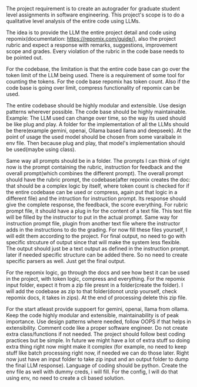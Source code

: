The project requirement is to create an autograder for graduate student level assignments in software engineering.
This project's scope is to do a qualitative level analysis of the entire code using LLMs.

The idea is to provide the LLM the entire project detail and code using repomix(documentation: https://repomix.com/guide/), also the project rubric and expect a response with remarks, suggestions, improvement scope and grades.
Every violation of the rubric in the code base needs to be pointed out.

For the codebase, the limitation is that the entire code base can go over the token limit of the LLM being used.
There is a requirement of some tool for counting the tokens. For the code base repomix has token count. Also if the code base is going over limit, compress functionality of repomix can be used.

The entire codebase should be highly modular and extensible. Use design patterns wherever possible. The code base should be highly maintainable. 
Example:
The LLM used can change over time, so the way its used should be like plug and play. A folder for the implementation of all the LLMs should be there(example gemini, openai, Ollama based llama and deepseek). At the point of usage the used model should be chosen from some varaibale in env file. Then because plug and play, that model's implementation should be used(maybe using class).

Same way all prompts should be in a folder. The prompts I can think of right now is the prompt containing the rubric, instruction for feedback and the overall prompt(which combines the different prompt). The overall prompt should have the rubric prompt, the codebase(after repomix creates the doc: that should be a complex logic by itself, where token count is checked for if the entire codebase can be used or compress, again put that logic in a different file) and the intruction for instruction prompt. Its response should give the complete response, the feedback, the score everything.
For rubric prompt file, it should have a plug in for the content of a text file. This text file will be filled by the instructor to put in the actual prompt. Same way for instruction prompt file, plugin from another text file where the instructor adds in the instructions to do the grading. For now fill these files yourself, I will edit them according to the project.
For final output, no need to go with specific strcuture of output since that will make the system less flexible. The output should just be a text output as defined in the instruction prompt. later if needed specific structure can be added there. So no need to create specific parsers as well. Just get the final output.


For the repomix logic, go through the docs and see how best it can be used in the project, with token logic, compress and everything. For the repomix input folder, expect it from a zip file presnt in a folder(create the folder). I will add the codebase as zip to that folder(donot unzip yourself, check repomix docs, it takes in zips). At the end of processing delete this zip file.

For the start atleast provide suppoert for gemini, openai, llama from ollama. Keep the code highly modular and extensible, maintainability is of peak importance. Use design patterns where needed, follow OOPS if that helps in extensibility. Comment code like a proper software engineer. Do not create extra class/functions if not needed. The project should follow best coding practices but be simple. In future we might have a lot of extra stuff so doing extra thing right now might make it complex (for example, no need to keep stuff like batch processing right now, if needed we can do those later. Right now just have an input folder to take zip input and an output folder to dump the final LLM response). Language of coding should be python. Create the env file as well with dummy creds, i will fill. For the config, I will do that using env, no need to create a cli based solution.